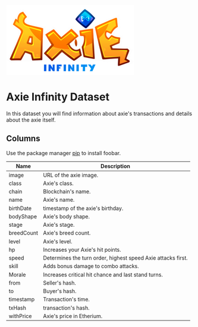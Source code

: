 ![Axie Infinity Logo](logo.png)
# Axie Infinity Dataset

In this dataset you will find information about axie's transactions and details about the axie itself.

## Columns

Use the package manager [pip](https://pip.pypa.io/en/stable/) to install foobar.


| Name  | Description |
| ------------- | ------------- |
| image | URL of the axie image. |
| class | Axie's class.  |
| chain | Blockchain's name. |
| name  | Axie's name. |
| birthDate | timestamp of the axie's birthday. |
| bodyShape | Axie's body shape. |
| stage | Axie's stage.  |
| breedCount  | Axie's breed count. |
| level | Axie's level.  |
| hp  | Increases your Axie's hit points. |
| speed | Determines the turn order, highest speed Axie attacks first. |
| skill | Adds bonus damage to combo attacks. |
| Morale  | Increases critical hit chance and last stand turns. |
| from  | Seller's hash. |
| to  | Buyer's hash. |
| timestamp | Transaction's time. |
| txHash  | transaction's hash. |
| withPrice | Axie's price in Etherium. |
